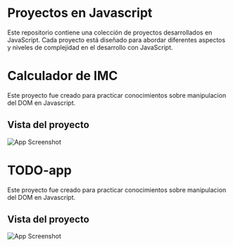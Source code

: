 
# Proyectos en Javascript

Este repositorio contiene una colección de proyectos desarrollados en JavaScript. Cada proyecto está diseñado para abordar diferentes aspectos y niveles de complejidad en el desarrollo con JavaScript.

# Calculador de IMC
Este proyecto fue creado para practicar conocimientos sobre manipulacion del DOM en Javascript.

## Vista del proyecto

![App Screenshot](https://i.imgur.com/0AoENJU.png)

# TODO-app
Este proyecto fue creado para practicar conocimientos sobre manipulacion del DOM en Javascript.

## Vista del proyecto

![App Screenshot](https://i.imgur.com/X3uFc75_d.jpg?maxwidth=520&shape=thumb&fidelity=high)